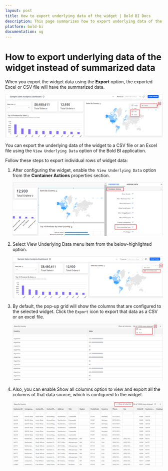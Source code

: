 ```yaml
---
layout: post
title: How to export underlying data of the widget | Bold BI Docs
description: This page summarizes how to export underlying data of the widget instead of summarized data using View Underlying data support of Bold BI application.
platform: bold-bi
documentation: ug
---
```


# How to export underlying data of the widget instead of summarized data

When you export the widget data using the **Export** option, the exported Excel or CSV file will have the summarized data.

![Widget Export](/static/assets/embedded/faq/images/widget-export-image.png)

You can export the underlying data of the widget to a CSV file or an Excel file using the `View Underlying Data` option of the Bold BI application.

Follow these steps to export individual rows of widget data:

1. After configuring the widget, enable the` View Underlying Data` option from the **Container Actions** properties section.

    ![Enable View Underlying Data Option](/static/assets/embedded/faq/images/enable-view-underlying-data-option.png)

2. Select View Underlying Data menu item from the below-highlighted option.

    ![Select View Underlying Data Menu Item](/static/assets/embedded/faq/images/select-view-underlying-data-menu-item.png)

3. By default, the pop-up grid will show the columns that are configured to the selected widget. Click the `Export` icon to export that data as a CSV or an excel file. 

    ![View Underlying Data Pop-up](/static/assets/embedded/faq/images/view-underlying-data-pop-up.png)

4. Also, you can enable Show all columns option to view and export all the columns of that data source, which is configured to the widget. 

    ![Enable Show All Columns](/static/assets/embedded/faq/images/enable-show-all-columns.png)